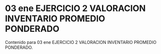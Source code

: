 # 03 ene  EJERCICIO 2 VALORACION INVENTARIO PROMEDIO PONDERADO

Contenido para 03 ene  EJERCICIO 2 VALORACION INVENTARIO PROMEDIO PONDERADO.